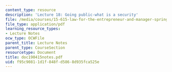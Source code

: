 ```yaml
---
content_type: resource
description: 'Lecture 18: Going public-what is a security'
file: /media/courses/15-615-law-for-the-entrepreneur-and-manager-spring-2003/f95c90811d1f848fd5868d935fca525e_doc190415notes.pdf
file_type: application/pdf
learning_resource_types:
- Lecture Notes
ocw_type: OCWFile
parent_title: Lecture Notes
parent_type: CourseSection
resourcetype: Document
title: doc190415notes.pdf
uid: f95c9081-1d1f-848f-d586-8d935fca525e
---
```

